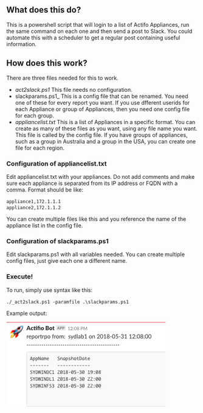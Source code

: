 ## What does this do?

This is a powershell script that will login to a list of Actifo Appliances, run the same command on each one and then send a post to Slack.    You could automate this with a scheduler to get a regular post containing useful information.

## How does this work?

There are three files needed for this to work.
* _act2slack.ps1_  This file needs no configuration.  
* slackparams.ps1_  This is a config file that can be renamed.  You need one of these for every report you want.  If you use dfferent userids for each Appliance or group of Appliances, then you need one config file for each group.
* _appliancelist.txt_ This is a list of Appliances in a specific format.   You can create as many of these files as you want, using any file name you want.   This file is called by the config file.  If you have groups of appliances, such as a group in Australia and a group in the USA, you can create one file for each region.

### Configuration of appliancelist.txt
Edit appliancelist.txt with your appliances.   Do not add comments and make sure each appliance is separated from its IP address or FQDN with a comma.  Format should be like:
```
appliance1,172.1.1.1
appliance2,172.1.1.2
```
You can create multiple files like this and you reference the name of the appliance list in the config file.

### Configuration of slackparams.ps1
Edit slackparams.ps1 with all variables needed.  You can create multiple config files, just give each one a different name.

### Execute!
To run, simply use syntax like this:
```
./_act2slack.ps1 -paramfile .\slackparams.ps1
```
Example output:

![alt text](https://github.com/Actifio/powershell/blob/master/slackreporter/images/screencap1.jpg)
